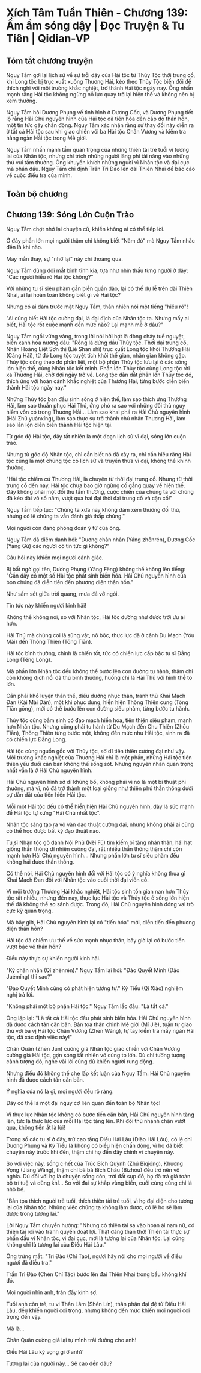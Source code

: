 # Xích Tâm Tuần Thiên - Chương 139: Ầm ầm sóng dậy | Đọc Truyện & Tu Tiên | Qidian-VP



## Tóm tắt chương truyện

Nguy Tầm gợi lại lịch sử về sự trỗi dậy của Hải tộc từ Thủy Tộc thời trung cổ, khi Long tộc bị trục xuất xuống Thương Hải, kéo theo Thủy Tộc biến đổi để thích nghi với môi trường khắc nghiệt, trở thành Hải tộc ngày nay. Ông nhấn mạnh rằng Hải tộc không ngừng nỗ lực quay trở lại hiện thế và không nên bị xem thường.

Nguy Tầm hỏi Dương Phụng về tình hình ở Dương Cốc, và Dương Phụng tiết lộ rằng Hải Chủ nguyên hình của Hải tộc đã tiến hóa đến cấp độ thần hồn, một tin tức gây chấn động. Nguy Tầm xác nhận rằng sự thay đổi này diễn ra ở tất cả Hải tộc sau khi giao chiến với ba Hải tộc Chân Vương và kiểm tra hàng ngàn Hải tộc trong Mê giới.

Nguy Tầm nhấn mạnh tầm quan trọng của những thiên tài trẻ tuổi vì tương lai của Nhân tộc, nhưng chỉ trích những người lãng phí tài năng vào những thú vui tầm thường. Ông khuyến khích những người vì Nhân tộc và đại cục mà phấn đấu. Nguy Tầm chỉ định Trần Trì Đào lên đài Thiên Nhai để báo cáo về cuộc điều tra của mình.


## Toàn bộ chương

## Chương 139: Sóng Lớn Cuộn Trào

Nguy Tầm chợt nhớ lại chuyện cũ, khiến không ai có thể tiếp lời.

Ở đây phần lớn mọi người thậm chí không biết "Năm đó" mà Nguy Tầm nhắc đến là khi nào.

May mắn thay, sự "nhớ lại" này chỉ thoáng qua.

Nguy Tầm dùng đôi mắt bình tĩnh kia, tựa như nhìn thấu từng người ở đây: "Các ngươi hiểu rõ Hải tộc không?"

Với những tu sĩ siêu phàm gần biển quần đảo, lại có thể dự lễ trên đài Thiên Nhai, ai lại hoàn toàn không biết gì về Hải tộc?

Nhưng có ai dám trước mặt Nguy Tầm, thản nhiên nói một tiếng "hiểu rõ"!

"Ai cũng biết Hải tộc cường đại, là đại địch của Nhân tộc ta. Nhưng mấy ai biết, Hải tộc rốt cuộc mạnh đến mức nào? Lại mạnh mẽ ở đâu?"

Nguy Tầm ngồi vững vàng, trong lời nói hời hợt là dòng chảy tuế nguyệt, biển xanh hóa nương dâu: "Rồng là đứng đầu Thủy tộc. Thời đại trung cổ, Nhân Hoàng Liệt Sơn thị (Liè Shān shì) trục xuất Long tộc khỏi Thương Hải (Cāng Hǎi), từ đó Long tộc tuyệt tích khỏi thế gian, nhân gian không gặp. Thủy tộc cũng theo đó phân liệt, một bộ phận Thủy tộc lưu lại ở các sông lớn hiện thế, cùng Nhân tộc kết minh. Phần lớn Thủy tộc cùng Long tộc rời xa Thương Hải, chờ đợi ngày trở về. Long tộc dẫn dắt phần lớn Thủy tộc đó, thích ứng với hoàn cảnh khắc nghiệt của Thương Hải, từng bước diễn biến thành Hải tộc ngày nay."

Những Thủy tộc ban đầu sinh sống ở hiện thế, làm sao thích ứng Thương Hải, làm sao thuần phục Hải Thú, ứng phó ra sao với những đối thủ nguy hiểm vốn có trong Thương Hải... Làm sao khai phá ra Hải Chủ nguyên hình (Hǎi Zhǔ yuánxíng), làm sao thực sự trở thành chủ nhân Thương Hải, làm sao lẫn lộn diễn biến thành Hải tộc hiện tại.

Từ góc độ Hải tộc, đây tất nhiên là một đoạn lịch sử vĩ đại, sóng lớn cuộn trào.

Nhưng từ góc độ Nhân tộc, chỉ cần biết nó đã xảy ra, chỉ cần hiểu rằng Hải tộc cũng là một chủng tộc có lịch sử và truyền thừa vĩ đại, không thể khinh thường.

"Hải tộc chiếm cứ Thương Hải, là chuyện từ thời đại trung cổ. Nhưng từ thời trung cổ đến nay, Hải tộc chưa bao giờ ngừng cố gắng quay về hiện thế. Đây không phải một đối thủ tầm thường, cuộc chiến của chúng ta với chúng đã kéo dài vô số năm, vượt qua hai đại thời đại trung cổ và cận cổ!"

Nguy Tầm tiếp tục: "Chúng ta xưa nay không dám xem thường đối thủ, nhưng có lẽ chúng ta vẫn đánh giá thấp chúng."

Mọi người còn đang phỏng đoán ý tứ của ông.

Nguy Tầm đã điểm danh hỏi: "Dương chân nhân (Yáng zhēnrén), Dương Cốc (Yáng Gǔ) các ngươi có tin tức gì không?"

Câu hỏi này khiến mọi người cảnh giác.

Bị bất ngờ gọi tên, Dương Phụng (Yáng Fèng) không thể không lên tiếng: "Gần đây có một số Hải tộc phát sinh biến hóa. Hải Chủ nguyên hình của bọn chúng đã diễn tiến đến phương diện thần hồn."

Như sấm sét giữa trời quang, mưa đá vỡ ngói.

Tin tức này khiến người kinh hãi!

Không thể không nói, so với Nhân tộc, Hải tộc dường như được trời ưu ái hơn.

Hải Thú mà chúng coi là sủng vật, nô bộc, thực lực đã ở cảnh Du Mạch (Yóu Mài) đến Thông Thiên (Tōng Tiān).

Hải tộc bình thường, chính là chiến tốt, tức có chiến lực cấp bậc tu sĩ Đằng Long (Téng Lóng).

Mà phần lớn Nhân tộc đều không thể bước lên con đường tu hành, thậm chí còn không địch nổi dã thú bình thường, huống chi là Hải Thú với hình thể to lớn.

Cần phải khổ luyện thân thể, điều dưỡng nhục thân, tranh thủ Khai Mạch Đan (Kāi Mài Dān), một khi phục dụng, hiển hiện Thông Thiên cung (Tōng Tiān gōng), mới có thể bước lên con đường siêu phàm, từng bước tu hành.

Thủy tộc cũng bẩm sinh có đạo mạch hiển hóa, tiên thiên siêu phàm, mạnh hơn Nhân tộc. Nhưng cũng phải tu hành từ Du Mạch đến Chu Thiên (Zhōu Tiān), Thông Thiên từng bước một, không đến mức như Hải tộc, sinh ra đã có chiến lực Đằng Long.

Hải tộc cùng nguồn gốc với Thủy tộc, sở dĩ tiên thiên cường đại như vậy. Môi trường khắc nghiệt của Thương Hải chỉ là một phần, những Hải tộc tiên thiên yếu đuối căn bản không thể sống sót. Nhưng nguyên nhân quan trọng nhất vẫn là ở Hải Chủ nguyên hình.

Hải Chủ nguyên hình sở dĩ khủng bố, không phải vì nó là một bí thuật phi thường, mà vì, nó đã trở thành một loại giống như thiên phú thần thông dưới sự dẫn dắt của tiên hiền Hải tộc.

Mỗi một Hải tộc đều có thể hiển hiện Hải Chủ nguyên hình, đây là sức mạnh để Hải tộc tự xưng "Hải Chủ nhất tộc".

Nhân tộc sáng tạo ra vô vàn đạo thuật cường đại, nhưng không phải ai cũng có thể học được bất kỳ đạo thuật nào.

Tu sĩ Nhân tộc gõ đánh Nội Phủ (Nèi Fǔ) tìm kiếm bí tàng nhân thân, hái hạt giống thần thông dĩ nhiên cường đại, rất nhiều thần thông thậm chí còn mạnh hơn Hải Chủ nguyên hình... Nhưng phần lớn tu sĩ siêu phàm đều không hái được thần thông.

Có thể nói, Hải Chủ nguyên hình đối với Hải tộc có ý nghĩa không thua gì Khai Mạch Đan đối với Nhân tộc vào cuối thời đại viễn cổ.

Vì môi trường Thương Hải khắc nghiệt, Hải tộc sinh tồn gian nan hơn Thủy tộc rất nhiều, nhưng đến nay, thực lực Hải tộc và Thủy tộc ở sông lớn hiện thế đã không thể so sánh được. Trong đó, Hải Chủ nguyên hình đóng vai trò cực kỳ quan trọng.

Mà bây giờ, Hải Chủ nguyên hình lại có "tiến hóa" mới, diễn tiến đến phương diện thần hồn?

Hải tộc đã chiếm ưu thế về sức mạnh nhục thân, bây giờ lại có bước tiến vượt bậc về thần hồn?

Điều này thực sự khiến người kinh hãi.

"Kỳ chân nhân (Qí zhēnrén)." Nguy Tầm lại hỏi: "Đảo Quyết Minh (Dǎo Juémíng) thì sao?"

"Đảo Quyết Minh cũng có phát hiện tương tự." Kỳ Tiếu (Qí Xiào) nghiêm nghị trả lời.

"Không phải một bộ phận Hải tộc." Nguy Tầm lắc đầu: "Là tất cả."

Ông lặp lại: "Là tất cả Hải tộc đều phát sinh biến hóa. Hải Chủ nguyên hình đã được cách tân căn bản. Bản tọa thân chinh Mê giới (Mí Jiè), tuần tự giao thủ với ba vị Hải tộc Chân Vương (Zhēn Wáng), tự tay kiểm tra mấy ngàn Hải tộc, đã xác định việc này!"

Chân Quân (Zhēn Jūn) cường giả Nhân tộc giao chiến với Chân Vương cường giả Hải tộc, gợn sóng tất nhiên vô cùng to lớn. Dù chỉ tưởng tượng cảnh tượng đó, nghe vài lời cũng đủ khiến người rung động.

Nhưng điều đó không thể che lấp kết luận của Nguy Tầm: Hải Chủ nguyên hình đã được cách tân căn bản.

Ý nghĩa của nó là gì, mọi người đều rõ ràng.

Đây có thể là một đại nguy cơ liên quan đến toàn bộ Nhân tộc!

Vì thực lực Nhân tộc không có bước tiến căn bản, Hải Chủ nguyên hình tăng lên, tức là thực lực của mỗi Hải tộc tăng lên. Khi đối thủ nhanh chân vượt qua, không tiến ắt là lùi!

Trong số các tu sĩ ở đây, trừ cao tầng Điếu Hải Lâu (Diào Hǎi Lóu), có lẽ chỉ Dương Phụng và Kỳ Tiếu là không có biểu hiện chấn động, vì họ đã biết chuyện này trước khi đến, thậm chí họ đến đây chính vì chuyện này.

So với việc này, sống c·hết của Trúc Bích Quỳnh (Zhú Bìqióng), Khương Vọng (Jiāng Wàng), thậm chí bà bà Bích Châu (Bìzhōu) đều trở nên vô nghĩa. Dù đối với họ là chuyện sống còn, trời đất sụp đổ, họ đã trả giá toàn bộ trí tuệ và dũng khí... So với đại sự khắp vùng biển, cuối cùng cũng chỉ là nhỏ bé.

"Bản tọa thích người trẻ tuổi, thích thiên tài trẻ tuổi, vì họ đại diện cho tương lai của Nhân tộc. Những việc chúng ta không làm được, có lẽ họ sẽ làm được trong tương lai."

Lời Nguy Tầm chuyển hướng: "Nhưng có thiên tài sa vào hoan ái nam nữ, có thiên tài rơi vào tranh quyền đoạt lợi. Thật đáng than thở! Thiên tài thực sự phấn đấu vì Nhân tộc, vì đại cục, mới là tương lai của Nhân tộc. Lại cũng không chỉ là tương lai của Điếu Hải Lâu."

Ông trừng mắt: "Trì Đào (Chí Táo), ngươi hãy nói cho mọi người về điều ngươi đã điều tra."

Trần Trì Đào (Chén Chí Táo) bước lên đài Thiên Nhai trong bầu không khí đó.

Mọi người nhìn anh, tràn đầy kính sợ.

Tuổi anh còn trẻ, tu vi Thần Lâm (Shén Lín), thân phận đại đệ tử Điếu Hải Lâu, đều khiến người coi trọng, nhưng không đến mức khiến mọi người coi trọng đến vậy.

Mà là...

Chân Quân cường giả lại tự mình trải đường cho anh!

Điếu Hải Lâu kỳ vọng gì ở anh?

Tương lai của người này... Sẽ cao đến đâu?